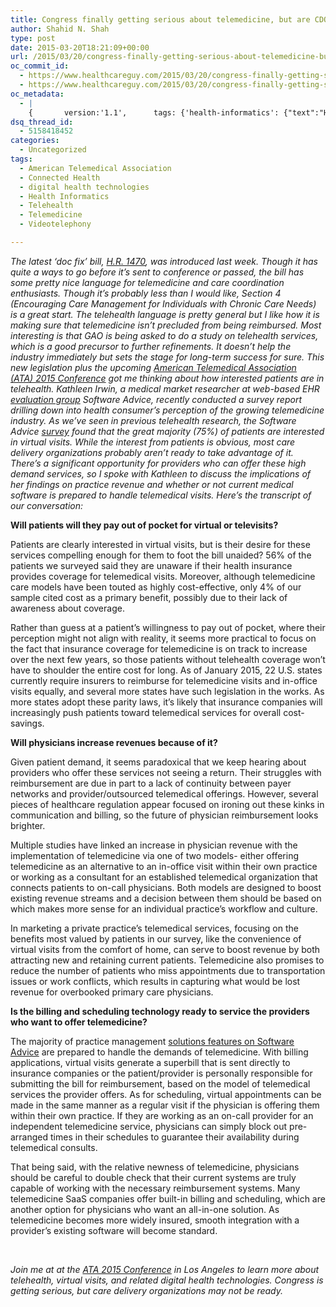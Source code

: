 ```yaml
---
title: Congress finally getting serious about telemedicine, but are CDOs ready?
author: Shahid N. Shah
type: post
date: 2015-03-20T18:21:09+00:00
url: /2015/03/20/congress-finally-getting-serious-about-telemedicine-but-are-cdos-ready/
oc_commit_id:
  - https://www.healthcareguy.com/2015/03/20/congress-finally-getting-serious-about-telemedicine-but-are-cdos-ready/1478770904
  - https://www.healthcareguy.com/2015/03/20/congress-finally-getting-serious-about-telemedicine-but-are-cdos-ready/1426875669
oc_metadata:
  - |
    {		version:'1.1',		tags: {'health-informatics': {"text":"Health informatics","slug":"health-informatics","source":{"url":"http://d.opencalais.com/dochash-1/23f98c6b-a31b-30d1-9c0e-7cfd213a2d82/SocialTag/1","subjectURL":null,"type":{"url":"http://s.opencalais.com/1/type/tag/SocialTag","name":"SocialTag","_className":"ArtifactType"},"name":"Health informatics","makeMeATag":true,"importance":1,"_className":"SocialTag","normalizedRelevance":1},"bucketName":"current","bucketPlacement":"auto","_className":"Tag"}, 'telehealth': {"text":"Telehealth","slug":"telehealth","source":{"url":"http://d.opencalais.com/dochash-1/23f98c6b-a31b-30d1-9c0e-7cfd213a2d82/SocialTag/3","subjectURL":null,"type":{"url":"http://s.opencalais.com/1/type/tag/SocialTag","name":"SocialTag","_className":"ArtifactType"},"name":"Telehealth","makeMeATag":true,"importance":1,"_className":"SocialTag","normalizedRelevance":1},"bucketName":"current","bucketPlacement":"auto","_className":"Tag"}, 'videotelephony': {"text":"Videotelephony","slug":"videotelephony","source":{"url":"http://d.opencalais.com/dochash-1/23f98c6b-a31b-30d1-9c0e-7cfd213a2d82/SocialTag/7","subjectURL":null,"type":{"url":"http://s.opencalais.com/1/type/tag/SocialTag","name":"SocialTag","_className":"ArtifactType"},"name":"Videotelephony","makeMeATag":true,"importance":1,"_className":"SocialTag","normalizedRelevance":1},"bucketName":"current","bucketPlacement":"auto","_className":"Tag"}, 'telemedicine': {"text":"Telemedicine","slug":"telemedicine","source":{"url":"http://d.opencalais.com/dochash-1/23f98c6b-a31b-30d1-9c0e-7cfd213a2d82/SocialTag/9","subjectURL":null,"type":{"url":"http://s.opencalais.com/1/type/tag/SocialTag","name":"SocialTag","_className":"ArtifactType"},"name":"Telemedicine","makeMeATag":true,"importance":1,"_className":"SocialTag","normalizedRelevance":1},"bucketName":"current","bucketPlacement":"auto","_className":"Tag"}, 'connected-health': {"text":"Connected Health","slug":"connected-health","source":{"url":"http://d.opencalais.com/dochash-1/23f98c6b-a31b-30d1-9c0e-7cfd213a2d82/SocialTag/12","subjectURL":null,"type":{"url":"http://s.opencalais.com/1/type/tag/SocialTag","name":"SocialTag","_className":"ArtifactType"},"name":"Connected Health","makeMeATag":true,"importance":1,"_className":"SocialTag","normalizedRelevance":1},"bucketName":"current","bucketPlacement":"auto","_className":"Tag"}, 'digital-health-technologies': {"text":"digital health technologies","slug":"digital-health-technologies","source":{"url":"http://d.opencalais.com/genericHasher-1/ac550d39-1d7b-35ac-bdb7-274f347fb7c5","subjectURL":null,"type":{"url":"http://s.opencalais.com/1/type/em/e/Technology","name":"Technology","_className":"ArtifactType"},"name":"digital health technologies","_className":"Entity","rawRelevance":0.054,"normalizedRelevance":0.054},"bucketName":"current","bucketPlacement":"auto","_className":"Tag"}, 'american-telemedical-association': {"text":"American Telemedical Association","slug":"american-telemedical-association","source":{"url":"http://d.opencalais.com/genericHasher-1/ed580eaf-2c89-3d5f-92d3-9bea3423be55","subjectURL":null,"type":{"url":"http://s.opencalais.com/1/type/em/e/Organization","name":"Organization","_className":"ArtifactType"},"name":"American Telemedical Association","_className":"Entity","rawRelevance":0.536,"normalizedRelevance":0.536},"bucketName":"current","bucketPlacement":"auto","_className":"Tag"}}	}
dsq_thread_id:
  - 5158418452
categories:
  - Uncategorized
tags:
  - American Telemedical Association
  - Connected Health
  - digital health technologies
  - Health Informatics
  - Telehealth
  - Telemedicine
  - Videotelephony

---
```

_The latest &#8216;doc fix&#8217; bill, [H.R. 1470][1], was introduced last week. Though it has quite a ways to go before it&#8217;s sent to conference or passed, the bill has some pretty nice language for telemedicine and care coordination enthusiasts. Though it&#8217;s probably less than I would like, Section 4 (Encouraging Care Management for Individuals with Chronic Care Needs) is a great start. The telehealth language is pretty general but I like how it is making sure that telemedicine isn’t precluded from being reimbursed. Most interesting is that GAO is being asked to do a study on telehealth services, which is a good precursor to further refinements. It doesn&#8217;t help the industry immediately but sets the stage for long-term success for sure. This new legislation plus the upcoming [American Telemedical Association (ATA) 2015 Conference][2] got me thinking about how interested patients are in telehealth. Kathleen Irwin, a medical market researcher at web-based EHR [evaluation group][3] Software Advice, recently conducted a survey report drilling down into health consumer’s perception of the growing telemedicine industry. As we’ve seen in previous telehealth research, the Software Advice [survey][4] found that the great majority (75%) of patients are interested in virtual visits. While the interest from patients is obvious, most care delivery organizations probably aren&#8217;t ready to take advantage of it. There’s a significant opportunity for providers who can offer these high demand services, so I spoke with Kathleen to discuss the implications of her findings on practice revenue and whether or not current medical software is prepared to handle telemedical visits. Here&#8217;s the transcript of our conversation:_

**Will patients will they pay out of pocket for virtual or televisits?**

Patients are clearly interested in virtual visits, but is their desire for these services compelling enough for them to foot the bill unaided? 56% of the patients we surveyed said they are unaware if their health insurance provides coverage for telemedical visits. Moreover, although telemedicine care models have been touted as highly cost-effective, only 4% of our sample cited cost as a primary benefit, possibly due to their lack of awareness about coverage.

Rather than guess at a patient’s willingness to pay out of pocket, where their perception might not align with reality, it seems more practical to focus on the fact that insurance coverage for telemedicine is on track to increase over the next few years, so those patients without telehealth coverage won’t have to shoulder the entire cost for long. As of January 2015, 22 U.S. states currently require insurers to reimburse for telemedicine visits and in-office visits equally, and several more states have such legislation in the works. As more states adopt these parity laws, it’s likely that insurance companies will increasingly push patients toward telemedical services for overall cost-savings.

**Will physicians increase revenues because of it?**

Given patient demand, it seems paradoxical that we keep hearing about providers who offer these services not seeing a return. Their struggles with reimbursement are due in part to a lack of continuity between payer networks and provider/outsourced telemedical offerings. However, several pieces of healthcare regulation appear focused on ironing out these kinks in communication and billing, so the future of physician reimbursement looks brighter.

Multiple studies have linked an increase in physician revenue with the implementation of telemedicine via one of two models- either offering telemedicine as an alternative to an in-office visit within their own practice or working as a consultant for an established telemedical organization that connects patients to on-call physicians. Both models are designed to boost existing revenue streams and a decision between them should be based on which makes more sense for an individual practice’s workflow and culture.

In marketing a private practice’s telemedical services, focusing on the benefits most valued by patients in our survey, like the convenience of virtual visits from the comfort of home, can serve to boost revenue by both attracting new and retaining current patients. Telemedicine also promises to reduce the number of patients who miss appointments due to transportation issues or work conflicts, which results in capturing what would be lost revenue for overbooked primary care physicians.

**Is the billing and scheduling technology ready to service the providers who want to offer telemedicine?**

The majority of practice management [solutions features on Software Advice][5] are prepared to handle the demands of telemedicine. With billing applications, virtual visits generate a superbill that is sent directly to insurance companies or the patient/provider is personally responsible for submitting the bill for reimbursement, based on the model of telemedical services the provider offers. As for scheduling, virtual appointments can be made in the same manner as a regular visit if the physician is offering them within their own practice. If they are working as an on-call provider for an independent telemedicine service, physicians can simply block out pre-arranged times in their schedules to guarantee their availability during telemedical consults.

That being said, with the relative newness of telemedicine, physicians should be careful to double check that their current systems are truly capable of working with the necessary reimbursement systems. Many telemedicine SaaS companies offer built-in billing and scheduling, which are another option for physicians who want an all-in-one solution. As telemedicine becomes more widely insured, smooth integration with a provider’s existing software will become standard.

&nbsp;

_Join me at at the [ATA 2015 Conference][2] in Los Angeles to learn more about telehealth, virtual visits, and related digital health technologies. Congress is getting serious, but care delivery organizations may not be ready._

 [1]: https://www.congress.gov/114/bills/hr1470/BILLS-114hr1470ih.xml#toc-HA152E11D9E644AE7B02392487178AC8D
 [2]: http://www.americantelemed.org/ata-2015
 [3]: http://www.softwareadvice.com/medical/web-based-emr-software-comparison/
 [4]: http://www.softwareadvice.com/medical/industryview/telemedicine-report-2015/
 [5]: http://www.softwareadvice.com/medical/practice-management-software-comparison/